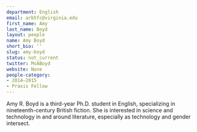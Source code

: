 ```yaml
---
department: English
email: arb5fc@virginia.edu
first_name: Amy
last_name: Boyd
layout: people
name: Amy Boyd
short_bio: ''
slug: amy-boyd
status: not_current
twitter: MsABoyd
website: None
people-category:
- 2014–2015
- Praxis Fellow
---
```


Amy R. Boyd is a third-year Ph.D. student in English, specializing in nineteenth-century British fiction. She is interested in science and technology in and around literature, especially as technology and gender intersect.
